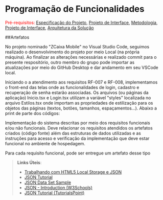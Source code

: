 # Programação de Funcionalidades

<span style="color:red">Pré-requisitos: <a href="2-Especificação do Projeto.md"> Especificação do Projeto</a></span>, <a href="3-Projeto de Interface.md"> Projeto de Interface</a>, <a href="4-Metodologia.md"> Metodologia</a>, <a href="3-Projeto de Interface.md"> Projeto de Interface</a>, <a href="5-Arquitetura da Solução.md"> Arquitetura da Solução</a>

##Artefatos

No projeto nominado "ZCaixa Mobile" no Visual Studio Code,  seguimos realizado o desenvolvimento do projeto por meio Local (na própria máquina). Ao finalizar as alterações necessárias e realizado commit para o presente respositório, outro membro do grupo pode importar as atualizações por meio do GitHub Desktop e dar andamento em seu VSCode local. 

Iniciando o a atendimento aos requisitos RF-007	e RF-008, implementamos o front-end das telas onde as funcionalidades de login, cadastro e recuperação de senha estarão associadas. Os arquivos (ou páginas da aplicação) Inicio.tsx e Login.tsx utilizam a variável "styles" localizada no arquivo Estilos.tsx onde importam as propriedades de estilização para os objetos das páginas (textos, botões, tamanhos, espaçamentos...). 
Abaixo a print de parte dos códigos:



Implementação do sistema descritas por meio dos requisitos funcionais e/ou não funcionais. Deve relacionar os requisitos atendidos os artefatos criados (código fonte) além das estruturas de dados utilizadas e as instruções para acesso e verificação da implementação que deve estar funcional no ambiente de hospedagem.

Para cada requisito funcional, pode ser entregue um artefato desse tipo

> **Links Úteis**:
>
> - [Trabalhando com HTML5 Local Storage e JSON](https://www.devmedia.com.br/trabalhando-com-html5-local-storage-e-json/29045)
> - [JSON Tutorial](https://www.w3resource.com/JSON)
> - [JSON Data Set Sample](https://opensource.adobe.com/Spry/samples/data_region/JSONDataSetSample.html)
> - [JSON - Introduction (W3Schools)](https://www.w3schools.com/js/js_json_intro.asp)
> - [JSON Tutorial (TutorialsPoint)](https://www.tutorialspoint.com/json/index.htm)
